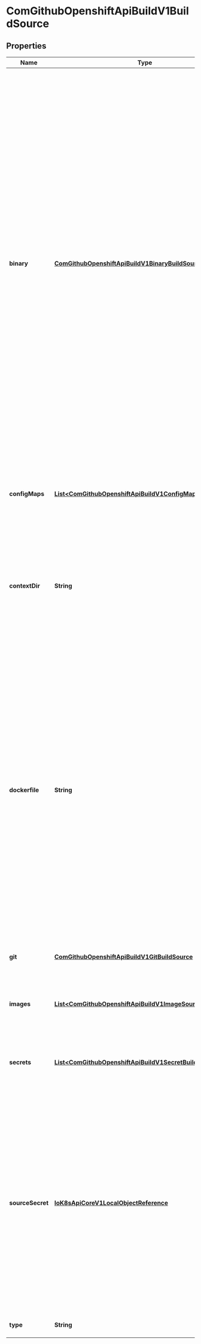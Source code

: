 
# ComGithubOpenshiftApiBuildV1BuildSource

## Properties
Name | Type | Description | Notes
------------ | ------------- | ------------- | -------------
**binary** | [**ComGithubOpenshiftApiBuildV1BinaryBuildSource**](ComGithubOpenshiftApiBuildV1BinaryBuildSource.md) | binary builds accept a binary as their input. The binary is generally assumed to be a tar, gzipped tar, or zip file depending on the strategy. For container image builds, this is the build context and an optional Dockerfile may be specified to override any Dockerfile in the build context. For Source builds, this is assumed to be an archive as described above. For Source and container image builds, if binary.asFile is set the build will receive a directory with a single file. contextDir may be used when an archive is provided. Custom builds will receive this binary as input on STDIN. |  [optional]
**configMaps** | [**List&lt;ComGithubOpenshiftApiBuildV1ConfigMapBuildSource&gt;**](ComGithubOpenshiftApiBuildV1ConfigMapBuildSource.md) | configMaps represents a list of configMaps and their destinations that will be used for the build. |  [optional]
**contextDir** | **String** | contextDir specifies the sub-directory where the source code for the application exists. This allows to have buildable sources in directory other than root of repository. |  [optional]
**dockerfile** | **String** | dockerfile is the raw contents of a Dockerfile which should be built. When this option is specified, the FROM may be modified based on your strategy base image and additional ENV stanzas from your strategy environment will be added after the FROM, but before the rest of your Dockerfile stanzas. The Dockerfile source type may be used with other options like git - in those cases the Git repo will have any innate Dockerfile replaced in the context dir. |  [optional]
**git** | [**ComGithubOpenshiftApiBuildV1GitBuildSource**](ComGithubOpenshiftApiBuildV1GitBuildSource.md) | git contains optional information about git build source |  [optional]
**images** | [**List&lt;ComGithubOpenshiftApiBuildV1ImageSource&gt;**](ComGithubOpenshiftApiBuildV1ImageSource.md) | images describes a set of images to be used to provide source for the build |  [optional]
**secrets** | [**List&lt;ComGithubOpenshiftApiBuildV1SecretBuildSource&gt;**](ComGithubOpenshiftApiBuildV1SecretBuildSource.md) | secrets represents a list of secrets and their destinations that will be used only for the build. |  [optional]
**sourceSecret** | [**IoK8sApiCoreV1LocalObjectReference**](IoK8sApiCoreV1LocalObjectReference.md) | sourceSecret is the name of a Secret that would be used for setting up the authentication for cloning private repository. The secret contains valid credentials for remote repository, where the data&#39;s key represent the authentication method to be used and value is the base64 encoded credentials. Supported auth methods are: ssh-privatekey. |  [optional]
**type** | **String** | type of build input to accept | 



